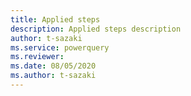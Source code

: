 ```yaml
---
title: Applied steps
description: Applied steps description
author: t-sazaki
ms.service: powerquery
ms.reviewer: 
ms.date: 08/05/2020
ms.author: t-sazaki
---
```



